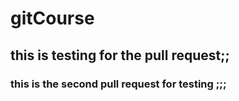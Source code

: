 # gitCourse


## this is testing for the pull request;;

### this is the second pull request for testing ;;;
